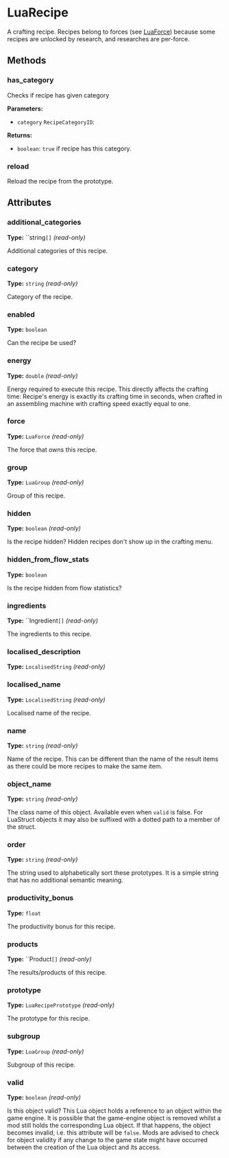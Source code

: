 # LuaRecipe

A crafting recipe. Recipes belong to forces (see [LuaForce](runtime:LuaForce)) because some recipes are unlocked by research, and researches are per-force.

## Methods

### has_category

Checks if recipe has given category

**Parameters:**

- `category` `RecipeCategoryID`: 

**Returns:**

- `boolean`: `true` if recipe has this category.

### reload

Reload the recipe from the prototype.

## Attributes

### additional_categories

**Type:** ``string`[]` _(read-only)_

Additional categories of this recipe.

### category

**Type:** `string` _(read-only)_

Category of the recipe.

### enabled

**Type:** `boolean`

Can the recipe be used?

### energy

**Type:** `double` _(read-only)_

Energy required to execute this recipe. This directly affects the crafting time: Recipe's energy is exactly its crafting time in seconds, when crafted in an assembling machine with crafting speed exactly equal to one.

### force

**Type:** `LuaForce` _(read-only)_

The force that owns this recipe.

### group

**Type:** `LuaGroup` _(read-only)_

Group of this recipe.

### hidden

**Type:** `boolean` _(read-only)_

Is the recipe hidden? Hidden recipes don't show up in the crafting menu.

### hidden_from_flow_stats

**Type:** `boolean`

Is the recipe hidden from flow statistics?

### ingredients

**Type:** ``Ingredient`[]` _(read-only)_

The ingredients to this recipe.

### localised_description

**Type:** `LocalisedString` _(read-only)_



### localised_name

**Type:** `LocalisedString` _(read-only)_

Localised name of the recipe.

### name

**Type:** `string` _(read-only)_

Name of the recipe. This can be different than the name of the result items as there could be more recipes to make the same item.

### object_name

**Type:** `string` _(read-only)_

The class name of this object. Available even when `valid` is false. For LuaStruct objects it may also be suffixed with a dotted path to a member of the struct.

### order

**Type:** `string` _(read-only)_

The string used to alphabetically sort these prototypes. It is a simple string that has no additional semantic meaning.

### productivity_bonus

**Type:** `float`

The productivity bonus for this recipe.

### products

**Type:** ``Product`[]` _(read-only)_

The results/products of this recipe.

### prototype

**Type:** `LuaRecipePrototype` _(read-only)_

The prototype for this recipe.

### subgroup

**Type:** `LuaGroup` _(read-only)_

Subgroup of this recipe.

### valid

**Type:** `boolean` _(read-only)_

Is this object valid? This Lua object holds a reference to an object within the game engine. It is possible that the game-engine object is removed whilst a mod still holds the corresponding Lua object. If that happens, the object becomes invalid, i.e. this attribute will be `false`. Mods are advised to check for object validity if any change to the game state might have occurred between the creation of the Lua object and its access.

